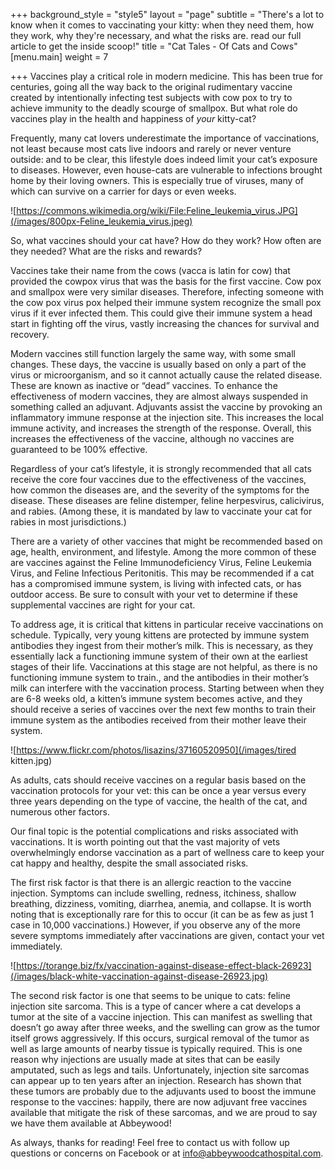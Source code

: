 +++
background_style = "style5"
layout = "page"
subtitle = "There's a lot to know when it comes to vaccinating your kitty: when they need them, how they work, why they're necessary, and what the risks are.  read our full article to get the inside scoop!"
title = "Cat Tales - Of Cats and Cows"
[menu.main]
weight = 7

+++
Vaccines play a critical role in modern medicine. This has been true for centuries, going all the way back to the original rudimentary vaccine created by intentionally infecting test subjects with cow pox to try to achieve immunity to the deadly scourge of smallpox. But what role do vaccines play in the health and happiness of _your_ kitty-cat?

Frequently, many cat lovers underestimate the importance of vaccinations, not least because most cats live indoors and rarely or never venture outside: and to be clear, this lifestyle does indeed limit your cat’s exposure to diseases. However, even house-cats are vulnerable to infections brought home by their loving owners. This is especially true of viruses, many of which can survive on a carrier for days or even weeks.

![https://commons.wikimedia.org/wiki/File:Feline_leukemia_virus.JPG](/images/800px-Feline_leukemia_virus.jpeg)

So, what vaccines should your cat have? How do they work? How often are they needed? What are the risks and rewards?

Vaccines take their name from the cows (vacca is latin for cow) that provided the cowpox virus that was the basis for the first vaccine. Cow pox and smallpox were very similar diseases. Therefore, infecting someone with the cow pox virus pox helped their immune system recognize the small pox virus if it ever infected them. This could give their immune system a head start in fighting off the virus, vastly increasing the chances for survival and recovery.

Modern vaccines still function largely the same way, with some small changes. These days, the vaccine is usually based on only a part of the virus or microorganism, and so it cannot actually cause the related disease. These are known as inactive or “dead” vaccines. To enhance the effectiveness of modern vaccines, they are almost always suspended in something called an adjuvant. Adjuvants assist the vaccine by provoking an inflammatory immune response at the injection site. This increases the local immune activity, and increases the strength of the response. Overall, this increases the effectiveness of the vaccine, although no vaccines are guaranteed to be 100% effective.

Regardless of your cat’s lifestyle, it is strongly recommended that all cats receive the core four vaccines due to the effectiveness of the vaccines, how common the diseases are, and the severity of the symptoms for the disease. These diseases are feline distemper, feline herpesvirus, calicivirus, and rabies. (Among these, it is mandated by law to vaccinate your cat for rabies in most jurisdictions.)

There are a variety of other vaccines that might be recommended based on age, health, environment, and lifestyle. Among the more common of these are vaccines against the Feline Immunodeficiency Virus, Feline Leukemia Virus, and Feline Infectious Peritonitis. This may be recommended if a cat has a compromised immune system, is living with infected cats, or has outdoor access. Be sure to consult with your vet to determine if these supplemental vaccines are right for your cat.

To address age, it is critical that kittens in particular receive vaccinations on schedule. Typically, very young kittens are protected by immune system antibodies they ingest from their mother’s milk. This is necessary, as they essentially lack a functioning immune system of their own at the earliest stages of their life. Vaccinations at this stage are not helpful, as there is no functioning immune system to train., and the antibodies in their mother’s milk can interfere with the vaccination process. Starting between when they are 6-8 weeks old, a kitten’s immune system becomes active, and they should receive a series of vaccines over the next few months to train their immune system as the antibodies received from their mother leave their system.

![https://www.flickr.com/photos/lisazins/37160520950](/images/tired kitten.jpg)

As adults, cats should receive vaccines on a regular basis based on the vaccination protocols for your vet: this can be once a year versus every three years depending on the type of vaccine, the health of the cat, and numerous other factors.

Our final topic is the potential complications and risks associated with vaccinations. It is worth pointing out that the vast majority of vets overwhelmingly endorse vaccination as a part of wellness care to keep your cat happy and healthy, despite the small associated risks.

The first risk factor is that there is an allergic reaction to the vaccine injection. Symptoms can include swelling, redness, itchiness, shallow breathing, dizziness, vomiting, diarrhea, anemia, and collapse. It is worth noting that is exceptionally rare for this to occur (it can be as few as just 1 case in 10,000 vaccinations.) However, if you observe any of the more severe symptoms immediately after vaccinations are given, contact your vet immediately.

![https://torange.biz/fx/vaccination-against-disease-effect-black-26923](/images/black-white-vaccination-against-disease-26923.jpg)

The second risk factor is one that seems to be unique to cats: feline injection site sarcoma. This is a type of cancer where a cat develops a tumor at the site of a vaccine injection. This can manifest as swelling that doesn’t go away after three weeks, and the swelling can grow as the tumor itself grows aggressively. If this occurs, surgical removal of the tumor as well as large amounts of nearby tissue is typically required. This is one reason why injections are usually made at sites that can be easily amputated, such as legs and tails. Unfortunately, injection site sarcomas can appear up to ten years after an injection. Research has shown that these tumors are probably due to the adjuvants used to boost the immune response to the vaccines: happily, there are now adjuvant free vaccines available that mitigate the risk of these sarcomas, and we are proud to say we have them available at Abbeywood!

As always, thanks for reading! Feel free to contact us with follow up questions or concerns on Facebook or at info@abbeywoodcathospital.com.